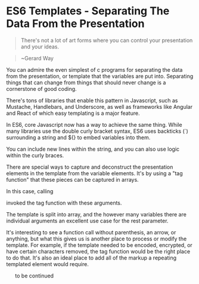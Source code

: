 # ES6 Templates - Separating The Data From the Presentation

>There's not a lot of art forms where you can control your presentation and your ideas. 

>~Gerard Way

You can admire the even simplest of c programs for separating the data from the presentation, or template that the variables are put into. Separating things that can change from things that should never change is a cornerstone of good coding.

<code-sample code="char greeting[] = &ldquo;Good Morning&rdquo;;
char name[] = &ldquo;Johnny&rdquo;;              
printf(&ldquo;Computer says: %s, how are you %s?&rdquo;, greeting, name);
//outputs Good Morning, how are you Johnny?" lang="js"></code-sample>

There's tons of libraries that enable this pattern in Javascript, such as Mustache, Handlebars, and Underscore, as well as frameworks like Angular and React of which easy templating is a major feature.

In ES6, core Javascript now has a way to achieve the same thing. While many libraries use the double curly bracket syntax, ES6 uses backticks (`) surrounding a string and ${} to embed variables into them.

<code-sample code="let greeting = &ldquo;Good Evening&rdquo;;
let name = &ldquo;Governor&rdquo;;
console.log(`${greeting}, how are you ${name}?`);
//outputs Good Evening, how are you Governor?" lang="js"></code-sample>

You can include new lines within the string, and you can also use logic within the curly braces.

<code-sample code="let numbers = [5,2,7,3,1,6]
console.log(`the highest number is ${Math.max(...numbers)}`)" lang="js"></code-sample>

There are special ways to capture and deconstruct the presentation elements in the template from the variable elements. It's by using a "tag function" that these pieces can be captured in arrays.

<code-sample code="let myTag = (template, ...values) => {
  let stringPrint = string => console.log(string);
  console.log(&ldquo;my template is :\n&rdquo;);
  template.forEach(stringPrint);
  console.log(&ldquo;my values are :\n&rdquo;)
  values.forEach(stringPrint);
}
let greeting = &ldquo;Good Evening&rdquo;;
let name = &ldquo;Governor&rdquo;;
myTag `Well ${greeting}, it's nice to see you ${name}!`;
/*
outputs
my template is :
Well 
, it's nice to see you 
!
my values are :
Good Evening
Governor
*/" lang="js"></code-sample>

In this case, calling 

<code-sample code="myTag Well ${greeting}, it's nice to see you ${name}!" lang="js"></code-sample>

invoked the tag function with these arguments.

<code-sample code="(['Well ', ', it's nice to see you', '!'], greeting, name)" lang="js"></code-sample>

The template is split into array, and the however many variables there are individual arguments an excellent use case for the rest parameter.

It's interesting to see a function call without parenthesis, an arrow, or anything, but what this gives us is another place to process or modify the template. For example, if the template needed to be encoded, encrypted, or have certain characters removed, the tag function would be the right place to do that. It's also an ideal place to add all of the markup a repeating templated element would require.

<code-sample code="let addTags = (template, ...values) => {
  let returnString = &ldquo;<li>&rdquo;;
  for (let i = 0; i < template.length; i ++){
    returnString += template[i];
    if (i < values.length){
      returnString += values[i];
    }
  }
  returnString += &ldquo;</li>&rdquo;;
  return returnString;
}
let userComments = [];
userComments[0] = {username:'Daniel', 
                   membersince:'1-8-2010', 
                   commentdate:'10-12-2012', 
                   commentext:'Takes one to know one, troll.'};
userComments[1] = {username:'Johnny', 
                   membersince:'11-8-2011', 
                   commentdate:'10-12-2012', 
                   commentext:'You\'re the troll'};
userComments[2] = {username:'Ben', 
                   membersince:'5-18-2012', 
                   commentdate:'10-12-2012', 
                   commentext:'You\'re both idiots'};
let commentsSection = '<ul>';
for (let i = 0; i < userComments.length; i++){
  commentsSection += addTags `User: ${userComments[i].username} Joined: ${userComments[i].membersince} Commentdate ${userComments[i].commentdate} Comment ${userComments[i].commentext}`;;
}
commentsSection += '</ul>';
console.log(commentsSection);" lang="js"></code-sample>

<ul>to be continued</ul>